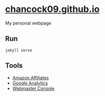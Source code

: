 # [chancock09.github.io](https://chancock09.github.io/)

My personal webpage

## Run

```
jekyll serve
```

## Tools

- [Amazon Affiliates](https://affiliate-program.amazon.com/home)
- [Google Analytics](https://analytics.google.com/analytics/)
- [Webmaster Console](https://www.google.com/webmasters/tools/)

